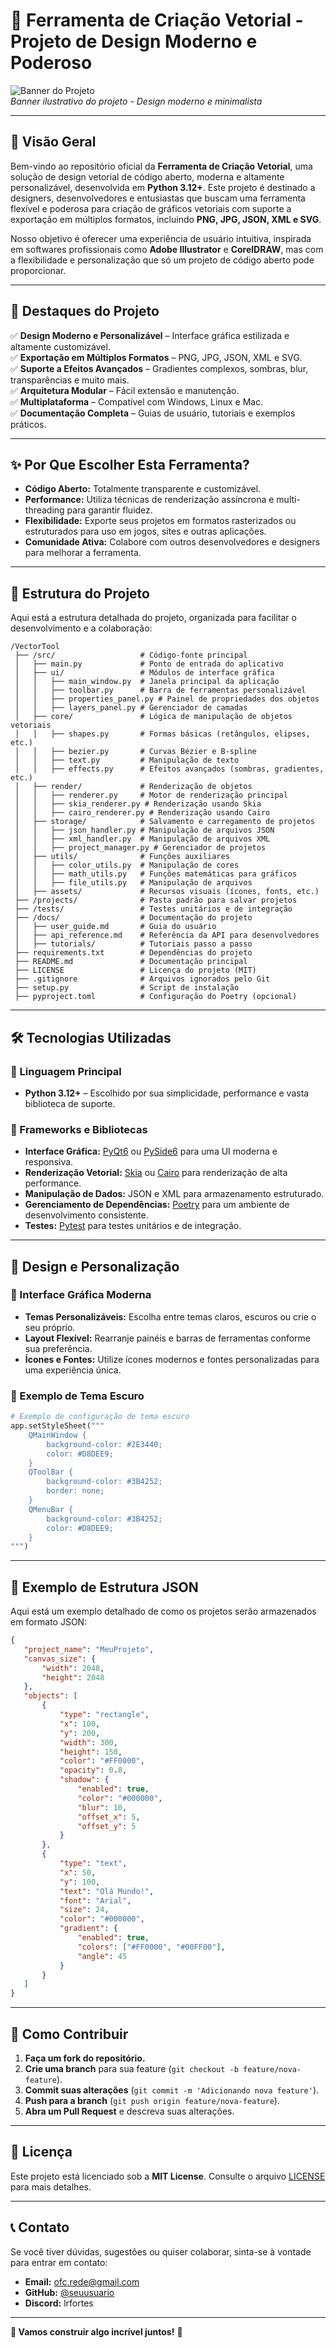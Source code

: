 # **🌟 Ferramenta de Criação Vetorial - Projeto de Design Moderno e Poderoso**  

![Banner do Projeto](https://imgur.com/lKWZfug.png)  
*Banner ilustrativo do projeto - Design moderno e minimalista*  

---

## **🚀 Visão Geral**  

Bem-vindo ao repositório oficial da **Ferramenta de Criação Vetorial**, uma solução de design vetorial de código aberto, moderna e altamente personalizável, desenvolvida em **Python 3.12+**. Este projeto é destinado a designers, desenvolvedores e entusiastas que buscam uma ferramenta flexível e poderosa para criação de gráficos vetoriais com suporte a exportação em múltiplos formatos, incluindo **PNG, JPG, JSON, XML e SVG**.  

Nosso objetivo é oferecer uma experiência de usuário intuitiva, inspirada em softwares profissionais como **Adobe Illustrator** e **CorelDRAW**, mas com a flexibilidade e personalização que só um projeto de código aberto pode proporcionar.  

---

## **🎯 Destaques do Projeto**  

✅ **Design Moderno e Personalizável** – Interface gráfica estilizada e altamente customizável.  
✅ **Exportação em Múltiplos Formatos** – PNG, JPG, JSON, XML e SVG.  
✅ **Suporte a Efeitos Avançados** – Gradientes complexos, sombras, blur, transparências e muito mais.  
✅ **Arquitetura Modular** – Fácil extensão e manutenção.  
✅ **Multiplataforma** – Compatível com Windows, Linux e Mac.  
✅ **Documentação Completa** – Guias de usuário, tutoriais e exemplos práticos.  

---

## **✨ Por Que Escolher Esta Ferramenta?**  

- **Código Aberto:** Totalmente transparente e customizável.  
- **Performance:** Utiliza técnicas de renderização assíncrona e multi-threading para garantir fluidez.  
- **Flexibilidade:** Exporte seus projetos em formatos rasterizados ou estruturados para uso em jogos, sites e outras aplicações.  
- **Comunidade Ativa:** Colabore com outros desenvolvedores e designers para melhorar a ferramenta.  

---

## **📂 Estrutura do Projeto**  

Aqui está a estrutura detalhada do projeto, organizada para facilitar o desenvolvimento e a colaboração:  

```
/VectorTool
 ├── /src/                   # Código-fonte principal
 │   ├── main.py             # Ponto de entrada do aplicativo
 │   ├── ui/                 # Módulos de interface gráfica
 │   │   ├── main_window.py  # Janela principal da aplicação
 │   │   ├── toolbar.py      # Barra de ferramentas personalizável
 │   │   ├── properties_panel.py # Painel de propriedades dos objetos
 │   │   ├── layers_panel.py # Gerenciador de camadas
 │   ├── core/               # Lógica de manipulação de objetos vetoriais
 │   │   ├── shapes.py       # Formas básicas (retângulos, elipses, etc.)
 │   │   ├── bezier.py       # Curvas Bézier e B-spline
 │   │   ├── text.py         # Manipulação de texto
 │   │   ├── effects.py      # Efeitos avançados (sombras, gradientes, etc.)
 │   ├── render/             # Renderização de objetos
 │   │   ├── renderer.py     # Motor de renderização principal
 │   │   ├── skia_renderer.py # Renderização usando Skia
 │   │   ├── cairo_renderer.py # Renderização usando Cairo
 │   ├── storage/            # Salvamento e carregamento de projetos
 │   │   ├── json_handler.py # Manipulação de arquivos JSON
 │   │   ├── xml_handler.py  # Manipulação de arquivos XML
 │   │   ├── project_manager.py # Gerenciador de projetos
 │   ├── utils/              # Funções auxiliares
 │   │   ├── color_utils.py  # Manipulação de cores
 │   │   ├── math_utils.py   # Funções matemáticas para gráficos
 │   │   ├── file_utils.py   # Manipulação de arquivos
 │   ├── assets/             # Recursos visuais (ícones, fonts, etc.)
 ├── /projects/              # Pasta padrão para salvar projetos
 ├── /tests/                 # Testes unitários e de integração
 ├── /docs/                  # Documentação do projeto
 │   ├── user_guide.md       # Guia do usuário
 │   ├── api_reference.md    # Referência da API para desenvolvedores
 │   ├── tutorials/          # Tutoriais passo a passo
 ├── requirements.txt        # Dependências do projeto
 ├── README.md               # Documentação principal
 ├── LICENSE                 # Licença do projeto (MIT)
 ├── .gitignore              # Arquivos ignorados pelo Git
 ├── setup.py                # Script de instalação
 ├── pyproject.toml          # Configuração do Poetry (opcional)
```

---

## **🛠️ Tecnologias Utilizadas**  

### **🔹 Linguagem Principal**  
- **Python 3.12+** – Escolhido por sua simplicidade, performance e vasta biblioteca de suporte.  

### **🔹 Frameworks e Bibliotecas**  
- **Interface Gráfica:** [PyQt6](https://www.riverbankcomputing.com/software/pyqt/) ou [PySide6](https://wiki.qt.io/Qt_for_Python) para uma UI moderna e responsiva.  
- **Renderização Vetorial:** [Skia](https://skia.org/) ou [Cairo](https://www.cairographics.org/) para renderização de alta performance.  
- **Manipulação de Dados:** JSON e XML para armazenamento estruturado.  
- **Gerenciamento de Dependências:** [Poetry](https://python-poetry.org/) para um ambiente de desenvolvimento consistente.  
- **Testes:** [Pytest](https://docs.pytest.org/) para testes unitários e de integração.  

---

## **🎨 Design e Personalização**  

### **🔹 Interface Gráfica Moderna**  
- **Temas Personalizáveis:** Escolha entre temas claros, escuros ou crie o seu próprio.  
- **Layout Flexível:** Rearranje painéis e barras de ferramentas conforme sua preferência.  
- **Ícones e Fontes:** Utilize ícones modernos e fontes personalizadas para uma experiência única.  

### **🔹 Exemplo de Tema Escuro**  
```python
# Exemplo de configuração de tema escuro
app.setStyleSheet("""
    QMainWindow {
        background-color: #2E3440;
        color: #D8DEE9;
    }
    QToolBar {
        background-color: #3B4252;
        border: none;
    }
    QMenuBar {
        background-color: #3B4252;
        color: #D8DEE9;
    }
""")
```

---

## **📝 Exemplo de Estrutura JSON**  

Aqui está um exemplo detalhado de como os projetos serão armazenados em formato JSON:  

```json
{
   "project_name": "MeuProjeto",
   "canvas_size": {
       "width": 2048,
       "height": 2048
   },
   "objects": [
       {
           "type": "rectangle",
           "x": 100,
           "y": 200,
           "width": 300,
           "height": 150,
           "color": "#FF0000",
           "opacity": 0.8,
           "shadow": {
               "enabled": true,
               "color": "#000000",
               "blur": 10,
               "offset_x": 5,
               "offset_y": 5
           }
       },
       {
           "type": "text",
           "x": 50,
           "y": 100,
           "text": "Olá Mundo!",
           "font": "Arial",
           "size": 24,
           "color": "#000000",
           "gradient": {
               "enabled": true,
               "colors": ["#FF0000", "#00FF00"],
               "angle": 45
           }
       }
   ]
}
```

---

## **🚀 Como Contribuir**  

1. **Faça um fork do repositório.**  
2. **Crie uma branch** para sua feature (`git checkout -b feature/nova-feature`).  
3. **Commit suas alterações** (`git commit -m 'Adicionando nova feature'`).  
4. **Push para a branch** (`git push origin feature/nova-feature`).  
5. **Abra um Pull Request** e descreva suas alterações.  

---

## **📜 Licença**  

Este projeto está licenciado sob a **MIT License**. Consulte o arquivo [LICENSE](LICENSE) para mais detalhes.  

---

## **📞 Contato**  

Se você tiver dúvidas, sugestões ou quiser colaborar, sinta-se à vontade para entrar em contato:  

- **Email:** ofc.rede@gmail.com 
- **GitHub:** [@seuusuario](https://github.com/LucasDesignerF)  
- **Discord:** lrfortes 

---

**🌟 Vamos construir algo incrível juntos!** 🚀

